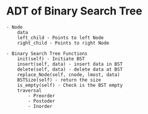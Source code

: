 # ADT of Binary Search Tree
    - Node
        data
        left_child - Points to left Node
        right_child - Points to right Node

    - Binary Search Tree Functions
        init(self) - Initiate BST
        insert(self, data) - insert data in BST
        delete(self, data) - delete data at BST
        replace_Node(self, cnode, lmost, data)
        BSTSize(self) - return the size
        is_empty(self) - Check is the BST empty
        traversal
            - Preorder
            - Postoder
            - Inorder
